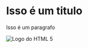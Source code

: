 <!DOCTYPE html>
<html>
    <head>
        <title>Portfolio</title>
    </head>
    <body>
        <h1>Isso é um titulo</h1>
        <p>Isso é um paragrafo</p>
        <img src="html.png" alt="Logo do HTML 5">
    </body>
</html>
